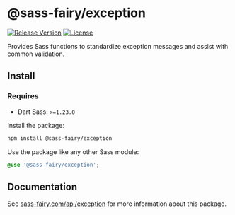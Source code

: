 # @sass-fairy/exception

[![Release Version](https://img.shields.io/npm/v/@sass-fairy/exception.svg)](https://www.npmjs.com/package/@sass-fairy/exception)
[![License](https://img.shields.io/badge/License-MIT-blue.svg)](https://opensource.org/licenses/MIT)

Provides Sass functions to standardize exception messages and assist with common validation.

## Install

### Requires

* Dart Sass: `>=1.23.0`

Install the package:

```bash
npm install @sass-fairy/exception
```

Use the package like any other Sass module:

```scss
@use '@sass-fairy/exception';
```

## Documentation

See [sass-fairy.com/api/exception](http://sass-fairy.com/api/exception) for more information about this package.
